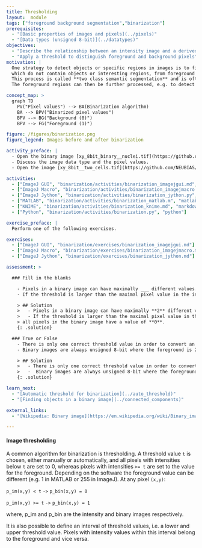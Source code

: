 ```yaml
---
title: Thresholding
layout:  module
tags: ["foreground background segmentation","binarization"]
prerequisites:
  - "[Basic properties of images and pixels](../pixels)"
  - "[Data types (unsigned 8-bit)](../datatypes)"
objectives:
  - "Describe the relationship between an intensity image and a derived binary image."
  - "Apply a threshold to distinguish foreground and background pixels"
motivation: |
  One strategy to detect objects or specific regions in images is to first distinguish so-called background pixels,
  which do not contain objects or interesting regions, from foreground pixels, which mark the areas of interest.
  This process is called **two class semantic segmentation** and is often referred to as **image binarization**.
  The foreground regions can then be further processed, e.g. to detect objects or perform intensity measurements.

concept_map: >
  graph TD
    PV("Pixel values") --> BA(Binarization algorithm)
    BA --> BPV("Binarized pixel values")
    BPV --> BG("Background (0)")
    BPV --> FG("Foreground (1)")

figure: /figures/binarization.png
figure_legend: Images before and after binarization

activity_preface: |
  - Open the binary image [xy_8bit_binary__nuclei.tif](https://github.com/NEUBIAS/training-resources/raw/master/image_data/xy_8bit_binary__nuclei.tif).
  - Discuss the image data type and the pixel values.
  - Open the image [xy_8bit__two_cells.tif](https://github.com/NEUBIAS/training-resources/raw/master/image_data/xy_8bit__two_cells.tif) and binarize it by applying a manually defined threshold.

activities:
  - ["ImageJ GUI", "binarization/activities/binarization_imagejgui.md", "markdown"]
  - ["ImageJ Macro", "binarization/activities/binarization_imagejmacro.ijm", "java"]
  - ["ImageJ Jython", "binarization/activities/binarization_jython.py", "python"]
  - ["MATLAB", "binarization/activities/binarization_matlab.m", "matlab"]
  - ["KNIME", "binarization/activities/binarization_knime.md", "markdown"]
  - ["Python", "binarization/activities/binarization.py", "python"]

exercise_preface: |
  Perform one of the following exercises.

exercises:
  - ["ImageJ GUI", "binarization/exercises/binarization_imagejgui.md"]
  - ["ImageJ Macro", "binarization/exercises/binarization_imagejmacro.md"]
  - ["ImageJ Jython", "binarization/exercises/binarization_jython.md"]

assessment: >

  ### Fill in the blanks

    - Pixels in a binary image can have maximally ___ different values.
    - If the threshold is larger than the maximal pixel value in the intensity image, all pixels in the binary image have a value of ___.

    > ## Solution
    >   - Pixels in a binary image can have maximally **2** different values.
    >   - If the threshold is larger than the maximal pixel value in the intensity image,
    > all pixels in the binary image have a value of **0**.
    {: .solution}

  ### True or False
    - There is only one correct threshold value in order to convert an intensity image into a binary image.
    - Binary images are always unsigned 8-bit where the foreground is 255.

    > ## Solution
    >   - There is only one correct threshold value in order to convert an intensity image into a binary image. **False**
    >   -  Binary images are always unsigned 8-bit where the foreground is 255. **False**
    {: .solution}

learn_next:
  - "[Automatic threshold for binarization](../auto_threshold)"
  - "[Finding objects in a binary image](../connected_components)"

external_links:
  - "[Wikipedia: Binary image](https://en.wikipedia.org/wiki/Binary_image)"

---
```

#### Image thresholding
A common algorithm for binarization is thresholding. A threshold value `t` is chosen, either manually or automatically,
and all pixels with intensities below `t` are set to 0, whereas pixels with intensities `>= t` are set to the value for the foreground.
Depending on the software the foreground value can be different (e.g. 1 in MATLAB or 255 in ImageJ). At any pixel `(x,y)`:

`p_im(x,y) < t` `->` `p_bin(x,y) = 0`

`p_im(x,y) >= t` `->` `p_bin(x,y) = 1`

where, p_im and p_bin are the intensity and binary images respectively.

It is also possible to define an interval of threshold values, i.e. a lower and upper threshold value. Pixels with intensity values
within this interval belong to the foreground and vice versa.
